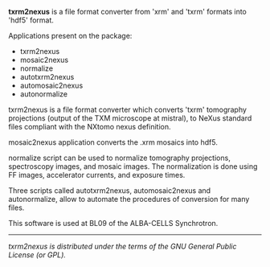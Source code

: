 
**txrm2nexus** is a file format converter from 'xrm' and 'txrm' formats into 
'hdf5' format.

Applications present on the package:
- txrm2nexus
- mosaic2nexus
- normalize
- autotxrm2nexus
- automosaic2nexus
- autonormalize

txrm2nexus is a file format converter which converts 'txrm' tomography 
projections (output of the TXM microscope at mistral), to NeXus standard 
files compliant with the NXtomo nexus definition. 

mosaic2nexus application converts the .xrm mosaics into hdf5. 

normalize script can be used to normalize tomography projections, 
spectroscopy images, and mosaic images. The normalization is done using 
FF images, accelerator currents, and exposure times.

Three scripts called autotxrm2nexus, automosaic2nexus and autonormalize, allow
to automate the procedures of conversion for many files. 

This software is used at BL09 of the ALBA-CELLS Synchrotron.


-----

*txrm2nexus is distributed under the terms of the 
GNU General Public License (or GPL).*





